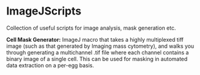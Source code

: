 # ImageJScripts
Collection of useful scripts for image analysis, mask generation etc.

**Cell Mask Generator:** ImageJ macro that takes a highly multiplexed tiff image (such as that generated by Imaging mass cytometry), and walks you through generating a multichannel .tif file where each channel contains a binary image of a single cell. This can be used for masking in automated data extraction on a per-egg basis.
